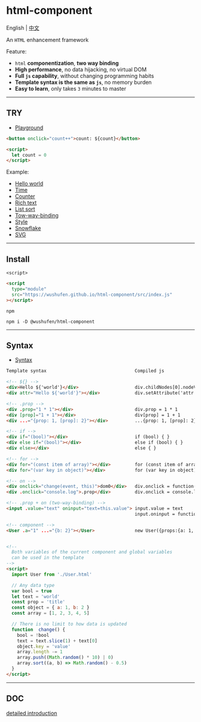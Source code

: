 # html-component

English | <a href="./README.zh-CN.md">中文</a>

An `HTML` enhancement framework

Feature:

- `html` **componentization**, **two way binding**
- **High performance**, no data hijacking, no virtual DOM
- **Full `js` capability**, without changing programming habits
- **Template syntax is the same as `js`**, no memory burden
- **Easy to learn**, only takes `3` minutes to master

---

## TRY

- <a href="https://wushufen.github.io/html-component/editor.html?url=./examples/counter.html">Playground</a>

```html
<button onclick="count++">count: ${count}</button>

<script>
  let count = 0
</script>
```

Example:

- <a href="https://wushufen.github.io/html-component/editor.html?url=./examples/helloWorld.html">Hello world</a>
- <a href="https://wushufen.github.io/html-component/editor.html?url=./examples/time.html">Time</a>
- <a href="https://wushufen.github.io/html-component/editor.html?url=./examples/counter.html">Counter</a>
- <a href="https://wushufen.github.io/html-component/editor.html?url=./examples/innerHTML.html">Rich text</a>
- <a href="https://wushufen.github.io/html-component/editor.html?url=./examples/listSort.html">List sort</a>
- <a href="https://wushufen.github.io/html-component/editor.html?url=./examples/towWayBinding.html">Tow-way-binding</a>
- <a href="https://wushufen.github.io/html-component/editor.html?url=./examples/style.html">Style</a>
- <a href="https://wushufen.github.io/html-component/editor.html?url=./examples/snowflake.html">Snowflake</a>
- <a href="https://wushufen.github.io/html-component/editor.html?url=./examples/svg.html">SVG</a>

---

## Install

`<script>`

```html
<script
  type="module"
  src="https://wushufen.github.io/html-component/src/index.js"
></script>
```

`npm`

```
npm i -D @wushufen/html-component
```

---

## Syntax

- <a href="https://wushufen.github.io/html-component/editor.html?url=./examples/syntax.html">Syntax</a>

<!-- prettier-ignore -->
```html
Template syntax                                 Compiled js

<!-- ${} -->
<div>Hello ${'world'}</div>                     div.childNodes[0].nodeValue = `Hello ${'world'}`
<div attr="Hello ${'world'}"></div>             div.setAttribute('attr', `Hello ${'world'}`)

<!-- .prop -->
<div .prop="1 * 1"></div>                       div.prop = 1 * 1
<div [prop]="1 + 1"></div>                      div[prop] = 1 + 1
<div ...="{prop: 1, [prop]: 2}"></div>          ...{prop: 1, [prop]: 2}

<!-- if -->
<div if="(bool)"></div>                         if (bool) { }
<div else if="(bool)"></div>                    else if (bool) { }
<div else></div>                                else { }

<!-- for -->
<div for="(const item of array)"></div>         for (const item of array) { }
<div for="(var key in object)"></div>           for (var key in object) { }

<!-- on -->
<div onclick="change(event, this)">dom0</div>   div.onclick = function(event){ change(event, this) }
<div .onclick="console.log">.prop</div>         div.onclick = console.log

<!-- .prop + on (two-way-binding) -->
<input .value="text" oninput="text=this.value"> input.value = text
                                                input.oninput = function(event){ text=this.value }

<!-- component -->
<User .a="1" ...="{b: 2}"></User>               new User({props:{a: 1, ...{b: 2}}})


<!--
  Both variables of the current component and global variables
  can be used in the template
-->
<script>
  import User from './User.html'

  // Any data type
  var bool = true
  let text = 'world'
  const prop = 'title'
  const object = { a: 1, b: 2 }
  const array = [1, 2, 3, 4, 5]

  // There is no limit to how data is updated
  function  change() {
    bool = !bool
    text = text.slice(1) + text[0]
    object.key = 'value'
    array.length -= 1
    array.push((Math.random() * 10) | 0)
    array.sort((a, b) => Math.random() - 0.5)
  }
</script>
```

---

## DOC

<a href="./DOC.md">detailed introduction</a>
